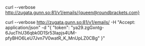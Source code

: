 curl --verbose http://zugata.gunn.so:81/v1/emails/{queen@roundbrackets.com}

curl --verbose http://zugata.gunn.so:81/v1/emails/  -H "Accept: 
application/json"  -d "{ \"token\": 
\"ya29.zgGxntg-6JucThU36qbk0D1Sr53Iapjs4UM-pfyBHO6LeU7Jvn7V0watR_K_MnUpLZ0CBg\" 
}" 

